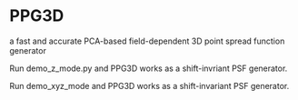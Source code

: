 # PPG3D
a fast and accurate PCA-based field-dependent 3D point spread function generator 

Run demo_z_mode.py and PPG3D works as a shift-invriant PSF generator.

Run demo_xyz_mode and PPG3D works as a shift-invariant PSF generator.

